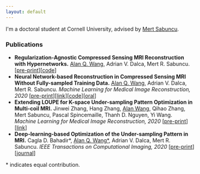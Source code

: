 ```yaml
---
layout: default
---
```

I'm a doctoral student at Cornell University, advised by [Mert Sabuncu](https://sabuncu.engineering.cornell.edu/).

### Publications
+ **Regularization-Agnostic Compressed Sensing MRI Reconstruction with Hypernetworks.** <ins>Alan Q. Wang</ins>, Adrian V. Dalca, Mert R. Sabuncu. [[pre-print](http://arxiv.org/abs/2101.02194)][[code](https://github.com/alanqrwang/hyperrecon)]
+ **Neural Network-based Reconstruction in Compressed Sensing MRI Without Fully-sampled Training Data.** <ins>Alan Q. Wang</ins>, Adrian V. Dalca, Mert R. Sabuncu. *Machine Learning for Medical Image Reconstruction, 2020* [[pre-print](https://arxiv.org/abs/2007.14979)][[link](https://link.springer.com/chapter/10.1007/978-3-030-61598-7_3)][[code](https://github.com/alanqrwang/HQSNet)][[oral](https://www.youtube.com/watch?v=a5OclTvMXlI)]
+ **Extending LOUPE for K-space Under-sampling Pattern Optimization in Multi-coil MRI.** Jinwei Zhang, Hang Zhang, <ins>Alan Wang</ins>, Qihao Zhang, Mert Sabuncu, Pascal Spincemaille, Thanh D. Nguyen, Yi Wang. *Machine Learning for Medical Image Reconstruction, 2020* [[pre-print](https://arxiv.org/abs/2007.14450)][[link](https://link.springer.com/chapter/10.1007/978-3-030-61598-7_9)]
+ **Deep-learning-based Optimization of the Under-sampling Pattern in MRI.** Cagla D. Bahadir\*, <ins>Alan Q. Wang\*</ins>, Adrian V. Dalca, Mert R. Sabuncu. *IEEE Transactions on Computational Imaging, 2020* [[pre-print](https://arxiv.org/abs/1907.11374)] [[journal](https://ieeexplore.ieee.org/document/9133281?source=authoralert)]

\* indicates equal contribution.
